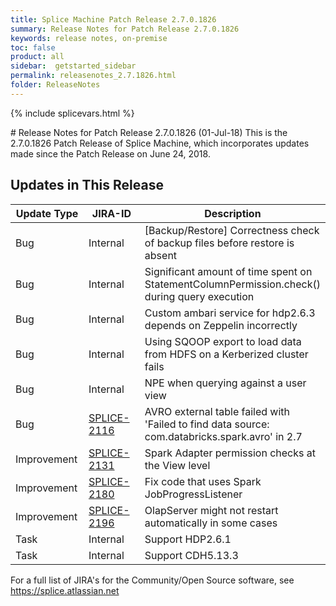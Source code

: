 ```yaml
---
title: Splice Machine Patch Release 2.7.0.1826
summary: Release Notes for Patch Release 2.7.0.1826
keywords: release notes, on-premise
toc: false
product: all
sidebar:  getstarted_sidebar
permalink: releasenotes_2.7.1826.html
folder: ReleaseNotes
---
```

{% include splicevars.html %}
<section>
<div class="TopicContent" data-swiftype-index="true" markdown="1">
# Release Notes for Patch Release 2.7.0.1826 (01-Jul-18)
This is the 2.7.0.1826 Patch Release of Splice Machine, which incorporates updates made since the Patch Release on June 24, 2018.

## Updates in This Release
<table>
    <col width="125px" />
    <col width="125px" />
    <col />
    <thead>
        <tr>
            <th>Update Type</th>
            <th>JIRA-ID</th>
            <th>Description</th>
        </tr>
    </thead>
    <tbody>
        <tr>
            <td>Bug</td>
            <td>Internal</td>
            <td>[Backup/Restore] Correctness check of backup files before restore is absent</td>
        </tr>
        <tr>
            <td>Bug</td>
            <td>Internal</td>
            <td>Significant amount of time spent on StatementColumnPermission.check() during query execution</td>
        </tr>
        <tr>
            <td>Bug</td>
            <td>Internal</td>
            <td>Custom ambari service for hdp2.6.3 depends on Zeppelin incorrectly</td>
        </tr>
        <tr>
            <td>Bug</td>
            <td>Internal</td>
            <td>Using SQOOP export to load data from HDFS on a Kerberized cluster fails</td>
        </tr>
        <tr>
            <td>Bug</td>
            <td>Internal</td>
            <td>NPE when querying against a user view</td>
        </tr>
        <tr>
            <td>Bug</td>
            <td><a href="https://splice.atlassian.net/browse/SPLICE-2116" target="_blank">SPLICE-2116</a></td>
            <td>AVRO external table failed with 'Failed to find data source: com.databricks.spark.avro' in 2.7</td>
        </tr>
        <tr>
            <td>Improvement</td>
            <td><a href="https://splice.atlassian.net/browse/SPLICE-2131" target="_blank">SPLICE-2131</a></td>
            <td>Spark Adapter permission checks at the View level</td>
        </tr>
        <tr>
            <td>Improvement</td>
            <td><a href="https://splice.atlassian.net/browse/SPLICE-2180" target="_blank">SPLICE-2180</a></td>
            <td>Fix code that uses Spark JobProgressListener</td>
        </tr>
        <tr>
            <td>Improvement</td>
            <td><a href="https://splice.atlassian.net/browse/SPLICE-2196" target="_blank">SPLICE-2196</a></td>
            <td>OlapServer might not restart automatically in some cases</td>
        </tr>
        <tr>
            <td>Task</td>
            <td>Internal</td>
            <td>Support HDP2.6.1</td>
        </tr>
        <tr>
            <td>Task</td>
            <td>Internal</td>
            <td>Support CDH5.13.3</td>
        </tr>
    </tbody>
</table>

For a full list of JIRA's for the Community/Open Source software, see <https://splice.atlassian.net>

</div>
</section>
